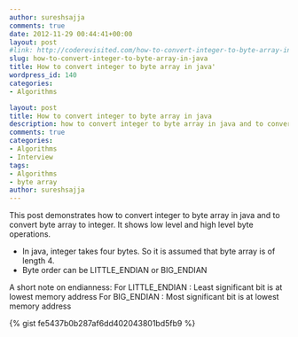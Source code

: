 ```yaml
---
author: sureshsajja
comments: true
date: 2012-11-29 00:44:41+00:00
layout: post
#link: http://coderevisited.com/how-to-convert-integer-to-byte-array-in-java/
slug: how-to-convert-integer-to-byte-array-in-java
title: How to convert integer to byte array in java'
wordpress_id: 140
categories:
- Algorithms

layout: post
title: How to convert integer to byte array in java
description: how to convert integer to byte array in java and to convert byte array to integer
comments: true
categories:
- Algorithms
- Interview
tags:
- Algorithms
- byte array
author: sureshsajja
---
```


This post demonstrates how to convert integer to byte array in java and to convert byte array to integer.
It shows low level and high level byte operations.

* In java, integer takes four bytes. So it is assumed that byte array is of length 4.
* Byte order can be LITTLE_ENDIAN or BIG_ENDIAN

A short note on endianness:
For LITTLE_ENDIAN : Least significant bit is at lowest memory address
For BIG_ENDIAN : Most significant bit is at lowest memory address


{% gist fe5437b0b287af6dd402043801bd5fb9 %}

 




